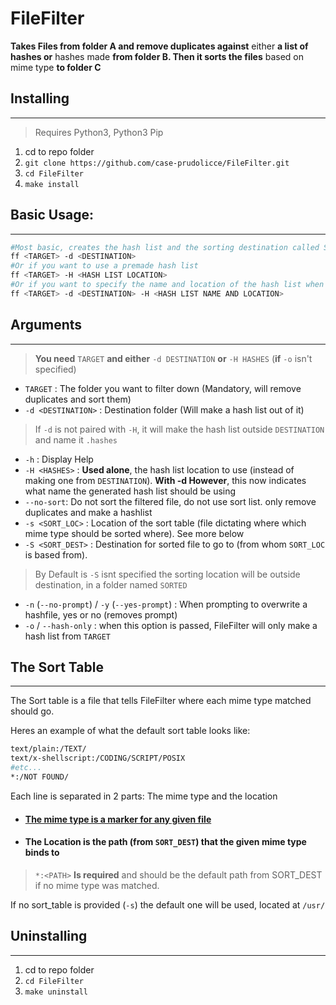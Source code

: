 # FileFilter
**Takes Files from folder A and remove duplicates against** either **a list of hashes or** hashes made **from folder B. Then it sorts the files** based on mime type **to folder C** 
## Installing
___
> Requires Python3, Python3 Pip
1. cd to repo folder
1. 
    `git clone https://github.com/case-prudolicce/FileFilter.git`
1. 
    `cd FileFilter`
1. 
    `make install`
## Basic Usage:
---
```bash 
#Most basic, creates the hash list and the sorting destination called SORTED outside destination and filters,sorts.
ff <TARGET> -d <DESTINATION>
#Or if you want to use a premade hash list
ff <TARGET> -H <HASH LIST LOCATION>
#Or if you want to specify the name and location of the hash list when its made
ff <TARGET> -d <DESTINATION> -H <HASH LIST NAME AND LOCATION>
```

## Arguments
---
> **You need** `TARGET` **and either** `-d DESTINATION` **or** `-H HASHES` (**if** `-o` isn't specified)
* `TARGET` : The folder you want to filter down (Mandatory, will remove duplicates and sort them)
* `-d <DESTINATION>` : Destination folder (Will make a hash list out of it) 
> If `-d` is not paired with `-H`, it will make the hash list outside `DESTINATION` and name it `.hashes`
* `-h` : Display Help
* `-H <HASHES>` : **Used alone**, the hash list location to use (instead of making one from `DESTINATION`). **With -d However**, this now indicates what name the generated hash list should be using
* `--no-sort`: Do not sort the filtered file, do not use sort list. only remove duplicates and make a hashlist
* `-s <SORT_LOC>` : Location of the sort table (file dictating where which mime type should be sorted where). See more below
* `-S <SORT_DEST>` : Destination for sorted file to go to (from whom `SORT_LOC` is based from).
> By Default is `-S` isnt specified the sorting location will be outside destination, in a folder named `SORTED`
* `-n` (`--no-prompt`) / `-y` (`--yes-prompt`) : When prompting to overwrite a hashfile, yes or no (removes prompt)
* `-o` / `--hash-only` : when this option is passed, FileFilter will only make a hash list from `TARGET`

## The Sort Table
___
The Sort table is a file that tells FileFilter where each mime type matched should go.

Heres an example of what the default sort table looks like:
```bash
text/plain:/TEXT/
text/x-shellscript:/CODING/SCRIPT/POSIX
#etc...
*:/NOT FOUND/
```
Each line is separated in 2 parts: The mime type and the location

* #### [The mime type is a marker for any given file](https://stackoverflow.com/questions/3828352/what-is-a-mime-type "Mime Type")

* #### The Location is the path (from `SORT_DEST`) that the given mime type binds to

> `*:<PATH>` **Is required** and should be the default path from SORT_DEST if no mime type was matched.

If no sort_table is provided (`-s`) the default one will be used, located at `/usr/`

## Uninstalling
___
1. 
    cd to repo folder
1. 
    `cd FileFilter`
1. 
    `make uninstall`